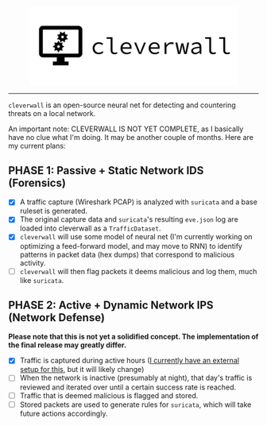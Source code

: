 <p align="center"><img src="assets/cleverwall.png" width=420/></p>
<hr>

`cleverwall` is an open-source neural net for detecting and countering threats on a local network.

An important note: CLEVERWALL IS NOT YET COMPLETE, as I basically have no clue what I'm doing. It may be another couple of months. Here are my current plans:

PHASE 1: Passive + Static Network IDS (Forensics)
-------------------------------------------------
- [x] A traffic capture (Wireshark PCAP) is analyzed with `suricata` and a base ruleset is generated.
- [x] The original capture data and `suricata`'s resulting `eve.json` log are loaded into cleverwall as a `TrafficDataset`.
- [x] `cleverwall` will use some model of neural net (I'm currently working on optimizing a feed-forward model, and may move to RNN) to identify patterns in packet data (hex dumps) that correspond to malicious activity.
- [ ] `cleverwall` will then flag packets it deems malicious and log them, much like `suricata`.

PHASE 2: Active + Dynamic Network IPS (Network Defense)
-------------------------------------------------------
**Please note that this is not yet a solidified concept. The implementation of the final release may greatly differ.**
- [x] Traffic is captured during active hours ([I currently have an external setup for this](https://github.com/turtlebasket/capturey), but it will likely change)
- [ ] When the network is inactive (presumably at night), that day's traffic is reviewed and iterated over until a certain success rate is reached.
- [ ] Traffic that is deemed malicious is flagged and stored.
- [ ] Stored packets are used to generate rules for `suricata`, which will take future actions accordingly.